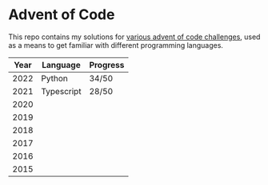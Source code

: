 # Advent of Code

This repo contains my solutions for [various advent of code challenges](https://adventofcode.com/), used as a means to get familiar with different programming languages.

| Year | Language | Progress |
|---|---|---|
|2022|Python|34/50|
|2021|Typescript|28/50|
|2020|||
|2019|||
|2018|||
|2017|||
|2016|||
|2015|||